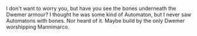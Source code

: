 I don't want to worry you, but have you see the bones underneath the Dwemer armour? I thought he was some kind of Automaton, but I never saw Automatons with bones.
Nor heard of it. Maybe build by the only Dwemer worshipping Mannimarco.

